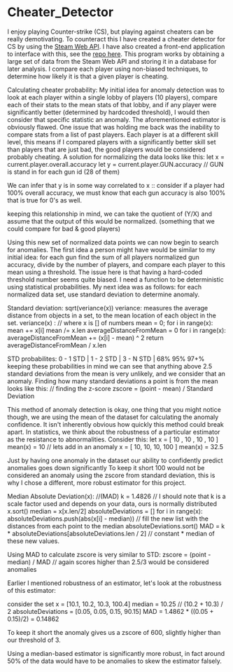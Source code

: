 # Cheater_Detector
I enjoy playing Counter-strike (CS), but playing against cheaters can be really demotivating. To counteract this I have 
created a cheater detector for CS by using the [Steam Web API](https://partner.steamgames.com/doc/webapi_overview). I 
have also created a front-end application to interface with this, see the [repo here](https://github.com/DawsonReschke/Cheater_detector_Client).
This program works by obtaining a large set of data from the Steam Web API and storing it in a database for later 
analysis. I compare each player using non-biased techniques, to determine how likely it is that a given player is cheating. 

Calculating cheater probability: 
	My initial idea for anomaly detection was to look at each player within a single lobby of players
(10 players), compare each of their stats to the mean stats of that lobby, and if any player were significantly better
(determined by hardcoded threshold), I would then consider that specific statistic an anomaly. 
	The aforementioned estimator is obviously flawed. One issue that was holding me back was the inability to compare
stats from a list of past players. Each player is at a different skill level, this means if I compared players with a 
significantly better skill set than players that are just bad, the good players would be considered probably cheating. 
A solution for normalizing the data looks like this: 
	let x = current.player.overall.accuracy
	let y = current.player.GUN.accuracy // GUN is stand in for each gun id (28 of them) 

We can infer that y is in some way correlated to x :: consider if a player had 100% overall accuracy, 
we must know that each gun accuracy is also 100% that is true for 0's as well. 

keeping this relationship in mind, we can take the quotient of (Y/X) and assume that the output of this would be
normalized. (something that we could compare for bad & good players) 

Using this new set of normalized data points we can now begin to search for anomalies. The first idea a person 
might have would be similar to my initial idea: for each gun find the sum of all players normalized gun accuracy,
divide by the number of players, and compare each player to this mean using a threshold. The issue here is that having 
a hard-coded threshold number seems quite biased. I need a function to be deterministic using statistical probabilities. 
My next idea was as follows: for each normalized data set, use standard deviation to determine anomaly.

Standard deviation: sqrt(veriance(x))
	veriance: measures the average distance from objects in a set, to the mean location of each object in the set. 
veriance(x) : // where x is [] of numbers
	mean = 0;
	for i in range(x):
		mean += x[i]
	mean /= x.len
	averageDistanceFromMean = 0
	for i in range(x):
		averageDistanceFromMean += (x[i] - mean) ^ 2
	return averageDistanceFromMean / x.len

STD probabilites:
	0 - 1 STD | 1 - 2 STD | 3 - N STD | 
	    68%		95%	   97+%
keeping these probabilities in mind we can see that anything above 2.5 standard deviations from the mean is very unlikely,
and we consider that an anomaly. 
Finding how many standard deviations a point is from the mean looks like this: // finding the z-score
	   zscore = (point - mean) / Standard Deviation 

This method of anomaly detection is okay, one thing that you might notice though, we are using the mean of the dataset for
calculating the anomaly confidence. It isn't inherently obvious how quickly this method could break apart. In statistics,
we think about the robustness of a particular estimator as the resistance to abnormalities.
Consider this: 
let x = [ 10 , 10 , 10 , 10 ]
  mean(x) = 10
// lets add in an anomaly
x = [ 10, 10, 10, 100 ] 
  mean(x) = 32.5

Just by having one anomaly in the dataset our ability to confidently predict anomalies goes down significantly 
To keep it short 100 would not be considered an anomaly using the zscore from standard deviation, this is why 
I chose a different, more robust estimator for this project.

Median Absolute Deviation(x): //(MAD)
	k = 1.4826 // I should note that k is a scale factor used and depends on your data, ours is normally distributed
	x.sort()
	median = x[x.len/2]
	absoluteDeviations = []
	for i in range(x): 
		absoluteDeviations.push(abs(x[i] - median)) // fill the new list with the distances from each point to the median
	absoluteDeviations.sort()
	MAD = k * absoluteDeviations[absoluteDeviations.len / 2] // constant * median of these new values. 

Using MAD to calculate zscore is very similar to STD:
	zscore = (point - median) / MAD		// again scores higher than 2.5/3 would be considered anomalies

Earlier I mentioned robustness of an estimator, let's look at the robustness of this estimator:

consider the set x = [10.1, 10.2, 10.3, 100.4] 
median = 10.25 			// (10.2 + 10.3) / 2
absoluteDeviations = [0.05, 0.05, 0.15, 90.15]
MAD = 1.4862 * ((0.05 + 0.15)/2) = 0.14862

To keep it short the anomaly gives us a zscore of 600, slightly higher than our threshold of 3.

Using a median-based estimator is significantly more robust, in fact around 50% of the data would have to be anomalies to skew the estimator falsely. 
